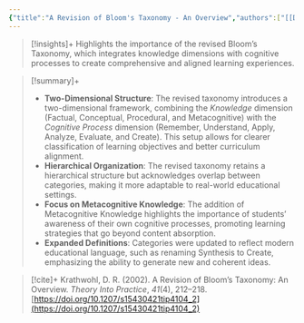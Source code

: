```yaml
---
{"title":"A Revision of Bloom's Taxonomy - An Overview","authors":["[[David R. Krathwohl]]"],"date":"2002-11-01","processed":true,"dg-publish":true,"tags":["conceptual"],"zotero":"zotero://select/library/items/CGZ88ZPN","created":"2024-11-03","modified":"2024-11-03","permalink":"/20-literature-notes/krathwohl2002/","dgPassFrontmatter":true,"updated":"2024-11-03"}
---
```



> [!insights]+
> Highlights the importance of the revised Bloom’s Taxonomy, which integrates knowledge dimensions with cognitive processes to create comprehensive and aligned learning experiences.

> [!summary]+
> - **Two-Dimensional Structure**: The revised taxonomy introduces a two-dimensional framework, combining the _Knowledge_ dimension (Factual, Conceptual, Procedural, and Metacognitive) with the _Cognitive Process_ dimension (Remember, Understand, Apply, Analyze, Evaluate, and Create). This setup allows for clearer classification of learning objectives and better curriculum alignment.
> - **Hierarchical Organization**: The revised taxonomy retains a hierarchical structure but acknowledges overlap between categories, making it more adaptable to real-world educational settings.
> - **Focus on Metacognitive Knowledge**: The addition of Metacognitive Knowledge highlights the importance of students’ awareness of their own cognitive processes, promoting learning strategies that go beyond content absorption.
> - **Expanded Definitions**: Categories were updated to reflect modern educational language, such as renaming Synthesis to Create, emphasizing the ability to generate new and coherent ideas.

> [!cite]+
> Krathwohl, D. R. (2002). A Revision of Bloom’s Taxonomy: An Overview. _Theory Into Practice_, _41_(4), 212–218. [https://doi.org/10.1207/s15430421tip4104_2](https://doi.org/10.1207/s15430421tip4104_2)
